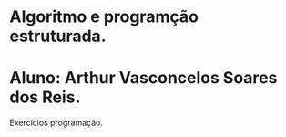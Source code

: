 # Algoritmo e programção estruturada.

# Aluno: Arthur Vasconcelos Soares dos Reis.
Exercícios programação.
